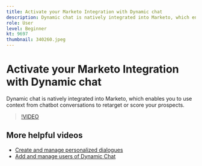 ```yaml
---
title: Activate your Marketo Integration with Dynamic chat
description: Dynamic chat is natively integrated into Marketo, which enables you to use context from chatbot conversations to retarget or score your prospects.
role: User
level: Beginner
kt: 9697
thumbnail: 340260.jpeg
---
```


# Activate your Marketo Integration with Dynamic chat

Dynamic chat is natively integrated into Marketo, which enables you to use context from chatbot conversations to retarget or score your prospects.

>[!VIDEO](https://video.tv.adobe.com/v/340260/?quality=12&learn=on)

## More helpful videos

- [Create and manage personalized dialogues](tutorials/dialogue-management.md)
- [Add and manage users of Dynamic Chat](tutorials/user-management)
